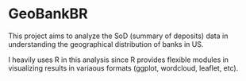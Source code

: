 # GeoBankBR
This project aims to analyze the SoD (summary of deposits) data in understanding the geographical distribution of banks in US.

I heavily uses R in this analysis since R provides flexible modules in visualizing results in variaous formats (ggplot, wordcloud, leaflet, etc).
